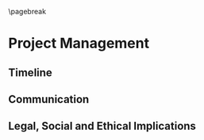 \pagebreak

# Project Management

## Timeline

## Communication

## Legal, Social and Ethical Implications
